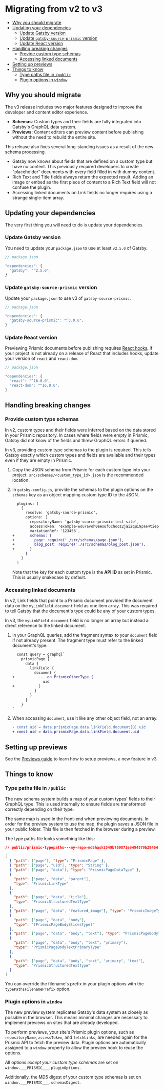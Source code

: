 # Migrating from v2 to v3

- [Why you should migrate](#why-you-should-migrate)
- [Updating your dependencies](#updating-your-dependencies)
  - [Update Gatsby version](#update-gatsby-version)
  - [Update `gatsby-source-prismic` version](#update-gatsby-source-prismic-version)
  - [Update React version](#update-react-version)
- [Handling breaking changes](#handling-breaking-changes)
  - [Provide custom type schemas](#provide-custom-type-schemas)
  - [Accessing linked documents](#accessing-linked-documents)
- [Setting up previews](#setting-up-previews)
- [Things to know](#things-to-know)
  - [Type paths file in `/public`](#type-paths-file-in-public)
  - [Plugin options in `window`](#plugin-options-in-window)

## Why you should migrate

The v3 release includes two major features designed to improve the developer and
content editor experience.

- **Schemas**: Custom types and their fields are fully integrated into Gatsby's
  GraphQL data system.
- **Previews**: Content editors can preview content before publishing without
  the need to rebuild the entire site.

This release also fixes several long-standing issues as a result of the new
schema processing.

- Gatsby now knows about fields that are defined on a custom type but have no
  content. This previously required developers to create "placeholder" documents
  with every field filled in with dummy content.
- Rich Text and Title fields always return the expected result. Adding an image
  or embed as the first piece of content to a Rich Text field will not confuse
  the plugin.
- Accessing linked documents on Link fields no longer requires using a strange
  single-item array.

## Updating your dependencies

The very first thing you will need to do is update your dependencies.

### Update Gatsby version

You need to update your `package.json` to use at least `v2.5.0` of Gatsby.

```js
// package.json

"dependencies": {
  "gatsby": "^2.5.0",
}
```

### Update `gatsby-source-prismic` version

Update your `package.json` to use v3 of `gatsby-source-prismic`.

```js
// package.json

"dependencies": {
  "gatsby-source-prismic": "^3.0.0",
}
```

### Update React version

Previewing Prismic documents before publishing requires [React
hooks][react-hooks]. If your project is not already on a release of React that
includes hooks, update your version of `react` and `react-dom`.

```js
// package.json

"dependencies": {
  "react": "^16.8.0",
  "react-dom": "^16.8.0",
}
```

## Handling breaking changes

### Provide custom type schemas

In v2, custom types and their fields were inferred based on the data stored in
your Prismic repository. In cases where fields were empty in Prismic, Gatsby did
not know of the fields and threw GraphQL errors if queried.

In v3, providing custom type schemas to the plugin is required. This tells
Gatsby exactly which custom types and fields are available and their types even
if they are empty in Prismic.

1. Copy the JSON schema from Prismic for each custom type into your project.
   `src/schemas/<custom_type_id>.json` is the recommended location.

2. In `gatsby-config.js`, provide the schemas to the plugin options on the
   `schemas` key as an object mapping custom type ID to the JSON.

   ```diff
     plugins: [
       {
         resolve: 'gatsby-source-prismic',
         options: {
           repositoryName: 'gatsby-source-prismic-test-site',
           accessToken: 'example-wou7evoh0eexuf6chooz2jai2qui9pae4tieph1sei4deiboj',
           variationRef: '123456',
   +       schemas: {
   +         page: require('./src/schemas/page.json'),
   +         blog_post: require('./src/schemas/blog_post.json'),
   +       }
         }
       }
     ]
   ```

   Note that the key for each custom type is the **API ID** as set in Prismic.
   This is usually snakecase by default.

### Accessing linked documents

In v2, Link fields that point to a Prismic document provided the document data
on the `myLinkField.document` field as one item array. This was required to tell
Gatsby that the document's type could be any of your custom types.

In v3, the `myLinkField.document` field is no longer an array but instead a
direct reference to the linked document.

1. In your GraphQL queries, add the fragment syntax to your `document` field if
   not already present. The fragment type must refer to the linked document's
   type.

   ```diff
     const query = graphql`
       prismicPage {
         data {
           linkField {
             document {
   +           ... on PrismicOtherType {
                 uid
   +           }
             }
           }
         }
       }
   `
   ```

2. When accessing `document`, use it like any other object field, not an array.

   ```diff
   - const uid = data.prismicPage.data.linkField.document[0].uid
   + const uid = data.prismicPage.data.linkField.document.uid
   ```

## Setting up previews

See the [Previews guide](./previews.md) to learn how to setup previews, a new
feature in v3.

[react-hooks]: https://reactjs.org/docs/hooks-intro.html

## Things to know

### Type paths file in `/public`

The new schema system builds a map of your custom types' fields to their GraphQL
type. This is used internally to ensure fields are transformed correctly
depending on their type.

The same map is used in the front-end when previewing documents. In order for
the preview system to use the map, the plugin saves a JSON file in your public
folder. This file is then fetched in the browser during a preview.

The type paths file looks something like this:

```json
// public/prismic-typepaths---my-repo-md5hash2049b789871e9494879b29464.json

[
  { "path": ["page"], "type": "PrismicPage" },
  { "path": ["page", "uid"], "type": "String" },
  { "path": ["page", "data"], "type": "PrismicPageDataType" },
  {
    "path": ["page", "data", "parent"],
    "type": "PrismicLinkType"
  },
  {
    "path": ["page", "data", "title"],
    "type": "PrismicStructuredTextType"
  },
  { "path": ["page", "data", "featured_image"], "type": "PrismicImageType" },
  {
    "path": ["page", "data", "body"],
    "type": "[PrismicPageBodySlicesType]"
  },
  { "path": ["page", "data", "body", "text"], "type": "PrismicPageBodyText" },
  {
    "path": ["page", "data", "body", "text", "primary"],
    "type": "PrismicPageBodyTextPrimaryType"
  },
  {
    "path": ["page", "data", "body", "text", "primary", "text"],
    "type": "PrismicStructuredTextType"
  }
]
```

You can override the filename's prefix in your plugin options with the
`typePathsFilenamePrefix` option.

### Plugin options in `window`

The new preview system replicates Gatsby's data system as closely as possible in
the browser. This means minimal changes are necessary to implement previews on
sites that are already developed.

To perform previews, your site's Prismic plugin options, such as
`repositoryName`, `accessToken`, and `fetchLinks`, are needed again for the
Prismic API to fetch the preview data. Plugin options are automatically assigned
to a `window` property to allow the preview hook to reuse the options.

All options _except your custom type schemas_ are set on
`window.___PRISMIC___.pluginOptions`.

Additionally, the MD5 digest of your custom type schemas is set on
`window.___PRISMIC___.schemasDigest`.
